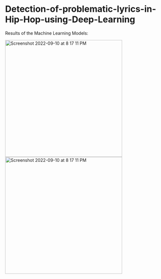 # Detection-of-problematic-lyrics-in-Hip-Hop-using-Deep-Learning



Results of the Machine Learning Models: 

<img width="380" alt="Screenshot 2022-09-10 at 8 17 11 PM" src="https://user-images.githubusercontent.com/43824694/189506156-e8388097-ffc3-4173-bdb8-2c644ca3e731.png">
<img width="380" alt="Screenshot 2022-09-10 at 8 17 11 PM" src="https://user-images.githubusercontent.com/43824694/189506179-f673704d-b35a-4152-bd2b-2aec5db7203f.png">
